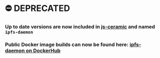 # ⛔️ DEPRECATED

### Up to date versions are now included in [js-ceramic](https://github.com/ceramicnetwork/js-ceramic/tree/develop/packages/ipfs-daemon) and named `ipfs-daemon`

### Public Docker image builds can now be found here: [ipfs-daemon on DockerHub](https://hub.docker.com/repository/docker/ceramicnetwork/ipfs-daemon)
